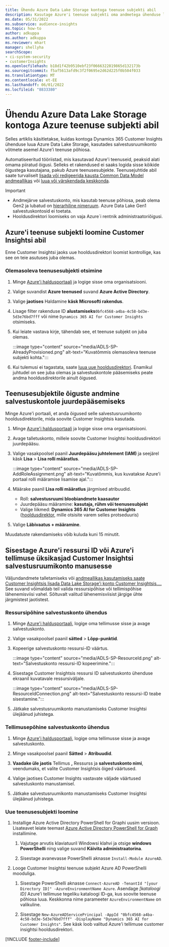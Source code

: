 ```yaml
---
title: Ühendu Azure Data Lake Storage kontoga teenuse subjekti abil
description: Kasutage Azure'i teenuse subjekti oma andmetega ühenduse loomiseks.
ms.date: 05/31/2022
ms.subservice: audience-insights
ms.topic: how-to
author: adkuppa
ms.author: adkuppa
ms.reviewer: mhart
manager: shellyha
searchScope:
- ci-system-security
- customerInsights
ms.openlocfilehash: b18d1f42b9510ebf23f0666322819865d132173b
ms.sourcegitcommit: f5af5613afd9c3f2f0695e2d62d225f0b504f033
ms.translationtype: MT
ms.contentlocale: et-EE
ms.lasthandoff: 06/01/2022
ms.locfileid: "8833380"
---
```

# <a name="connect-to-an-azure-data-lake-storage-account-by-using-an-azure-service-principal"></a>Ühendu Azure Data Lake Storage kontoga Azure teenuse subjekti abil

Selles artiklis käsitletakse, kuidas kontoga Dynamics 365 Customer Insights ühenduse luua Azure Data Lake Storage, kasutades salvestusruumikonto võtmete asemel Azure'i teenuse põhiosa.

Automatiseeritud tööriistad, mis kasutavad Azure'i teenuseid, peaksid alati omama piiratud õigusi. Selleks et rakendused ei saaks logida sisse kõikide õigustega kasutajana, pakub Azure teenusesubjekte. Teenusejuhtide abil saate turvaliselt [lisada või redigeerida kausta Common Data Model andmeallikas](connect-common-data-model.md) või [luua või värskendada keskkonda](create-environment.md).

> [!IMPORTANT]
>
> - Andmejärve salvestuskonto, mis kasutab teenuse põhiosa, peab olema Gen2 ja lubatud on [hierarhiline nimeruum](/azure/storage/blobs/data-lake-storage-namespace). Azure Data Lake Gen1 salvestuskontosid ei toetata.
> - Hooldusdirektori loomiseks on vaja Azure´i rentnik administraatoriõigusi.

## <a name="create-an-azure-service-principal-for-customer-insights"></a>Azure'i teenuse subjekti loomine Customer Insightsi abil

Enne Customer Insightsi jaoks uue hooldusdirektori loomist kontrollige, kas see on teie asutuses juba olemas.

### <a name="look-for-an-existing-service-principal"></a>Olemasoleva teenusesubjekti otsimine

1. Minge [Azure'i haldusportaali](https://portal.azure.com) ja logige sisse oma organisatsiooni.

2. Valige suvandist **Azure teenused** suvand **Azure Active Directory**.

3. Valige **jaotises** Haldamine **käsk Microsofti rakendus**.

4. Lisage filter rakenduse ID **alustamiseks**`0bfc4568-a4ba-4c58-bd3e-5d3e76bd7fff` või nime `Dynamics 365 AI for Customer Insights` otsimiseks.

5. Kui leiate vastava kirje, tähendab see, et teenuse subjekt on juba olemas.

   :::image type="content" source="media/ADLS-SP-AlreadyProvisioned.png" alt-text="Kuvatõmmis olemasoleva teenuse subjekti kohta.":::

6. Kui tulemusi ei tagastata, saate [luua uue hooldusdirektori](#create-a-new-service-principal). Enamikul juhtudel on see juba olemas ja salvestuskontole pääsemiseks peate andma hooldusdirektorile ainult õigused.

## <a name="grant-permissions-to-the-service-principal-to-access-the-storage-account"></a>Teenusesubjektile õiguste andmine salvestuskontole juurdepääsemiseks

Minge Azure'i portaali, et anda õigused selle salvestusruumikonto hooldusdirektorile, mida soovite Customer Insightsis kasutada.

1. Minge [Azure'i haldusportaali](https://portal.azure.com) ja logige sisse oma organisatsiooni.

1. Avage talletuskonto, millele soovite Customer Insightsi hooldusdirektori juurdepääsu.

1. Valige vasakpoolsel paanil **Juurdepääsu juhtelement (IAM)** ja seejärel käsk **Lisa** > **Lisa rolli määratlus**.

   :::image type="content" source="media/ADLS-SP-AddRoleAssignment.png" alt-text="Kuvatõmmis, kus kuvatakse Azure'i portaal rolli määramise lisamise ajal.":::

1. Määrake paanil **Lisa rolli määratlus** järgmised atribuudid.
   - Roll: **salvestusruumi bloobiandmete kaasautor**
   - Juurdepääsu määramine: **kasutaja, rühm või teenusesubjekt**
   - Valige liikmed: **Dynamics 365 AI for Customer Insights** ([hooldusdirektor](#create-a-new-service-principal), mille otsisite varem selles protseduuris)

1. Valige **Läbivaatus + määramine**.

Muudatuste rakendamiseks võib kuluda kuni 15 minutit.

## <a name="enter-the-azure-resource-id-or-the-azure-subscription-details-in-the-storage-account-attachment-to-customer-insights"></a>Sisestage Azure'i ressursi ID või Azure'i tellimuse üksikasjad Customer Insightsi salvestusruumikonto manusesse

Väljundandmete talletamiseks või [andmeallikas kasutamiseks saate Customer Insightsis lisada Data Lake Storage'i konto Customer Insightsis.](manage-environments.md)[...](connect-dataverse-managed-lake.md) See suvand võimaldab teil valida ressursipõhise või tellimispõhise lähenemisviisi vahel. Sõltuvalt valitud lähenemisviisist järgige ühte järgmistest jaotistest.

### <a name="resource-based-storage-account-connection"></a>Ressursipõhine salvestuskonto ühendus

1. Minge [Azure'i haldusportaali](https://portal.azure.com), logige oma tellimusse sisse ja avage salvestuskonto.

1. Valige vasakpoolsel paanil **sätted** > **Lõpp-punktid**.

1. Kopeerige salvestuskonto ressursi-ID väärtus.

   :::image type="content" source="media/ADLS-SP-ResourceId.png" alt-text="Salvestuskonto ressursi-ID kopeerimine.":::

1. Sisestage Customer Insightsis ressursi ID salvestuskonto ühenduse ekraanil kuvatavale ressursiväljale.

   :::image type="content" source="media/ADLS-SP-ResourceIdConnection.png" alt-text="Salvestuskonto ressursi-ID teabe sisestamine.":::   

1. Jätkake salvestusruumikonto manustamiseks Customer Insightsi ülejäänud juhistega.

### <a name="subscription-based-storage-account-connection"></a>Tellimusepõhine salvestuskonto ühendus

1. Minge [Azure'i haldusportaali](https://portal.azure.com), logige oma tellimusse sisse ja avage salvestuskonto.

1. Minge vasakpoolsel paanil **Sätted** > **Atribuudid**.

1. **Vaadake üle jaotis** Tellimus **,** Ressurss ja **salvestuskonto nimi**, veendumaks, et valite Customer Insightsis õiged väärtused.

1. Valige jaotises Customer Insights vastavate väljade väärtused salvestuskonto manustamisel.

1. Jätkake salvestusruumikonto manustamiseks Customer Insightsi ülejäänud juhistega.

### <a name="create-a-new-service-principal"></a>Uue teenusesubjekti loomine

1. Installige Azure Active Directory PowerShell for Graphi uusim versioon. Lisateavet leiate teemast [Azure Active Directory PowerShell for Graph](/powershell/azure/active-directory/install-adv2) installimine.

   1. Vajutage arvutis klaviatuuril Windowsi klahvi ja otsige **windows PowerShelli** ning valige suvand **Käivita administraatorina**.

   1. Sisestage avanevasse PowerShelli aknasse `Install-Module AzureAD`.

2. Looge Customer Insightsi teenuse subjekt Azure AD PowerShelli mooduliga.

   1. Sisestage PowerShelli aknasse `Connect-AzureAD -TenantId "[your Directory ID]" -AzureEnvironmentName Azure`. Asendage *[kataloogi ID]* Azure'i tellimuse tegeliku kataloogi ID-ga, kus soovite teenuse põhiosa luua. Keskkonna nime parameeter `AzureEnvironmentName` on valikuline.
  
   1. Sisestage `New-AzureADServicePrincipal -AppId "0bfc4568-a4ba-4c58-bd3e-5d3e76bd7fff" -DisplayName "Dynamics 365 AI for Customer Insights"`. See käsk loob valitud Azure'i tellimuse customer insightsi hooldusdirektori.

[!INCLUDE [footer-include](includes/footer-banner.md)]